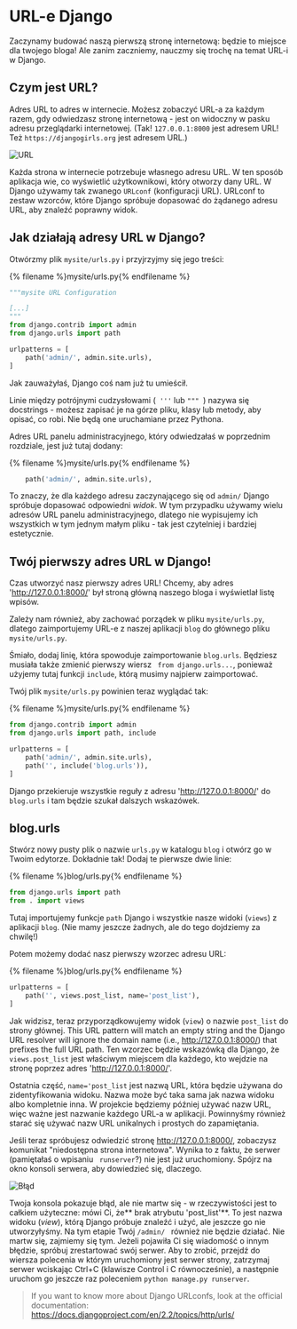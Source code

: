 # URL-e Django

Zaczynamy budować naszą pierwszą stronę internetową: będzie to miejsce dla twojego bloga! Ale zanim zaczniemy, nauczmy się trochę na temat URL-i w Django.

## Czym jest URL?

Adres URL to adres w internecie. Możesz zobaczyć URL-a za każdym razem, gdy odwiedzasz stronę internetową - jest on widoczny w pasku adresu przeglądarki internetowej. (Tak! `127.0.0.1:8000` jest adresem URL! Też `https://djangogirls.org` jest adresem URL.)

![URL](images/url.png)

Każda strona w internecie potrzebuje własnego adresu URL. W ten sposób aplikacja wie, co wyświetlić użytkownikowi, który otworzy dany URL. W Django używamy tak zwanego `URLconf` (konfiguracji URL). URLconf to zestaw wzorców, które Django spróbuje dopasować do żądanego adresu URL, aby znaleźć poprawny widok.

## Jak działają adresy URL w Django?

Otwórzmy plik `mysite/urls.py` i przyjrzyjmy się jego treści:

{% filename %}mysite/urls.py{% endfilename %}

```python
"""mysite URL Configuration

[...]
"""
from django.contrib import admin
from django.urls import path

urlpatterns = [
    path('admin/', admin.site.urls),
]
```

Jak zauważyłaś, Django coś nam już tu umieścił.

Linie między potrójnymi cudzysłowami (` '''` lub `""" `) nazywa się docstrings - możesz zapisać je na górze pliku, klasy lub metody, aby opisać, co robi. Nie będą one uruchamiane przez Pythona.

Adres URL panelu administracyjnego, który odwiedzałaś w poprzednim rozdziale, jest już tutaj dodany:

{% filename %}mysite/urls.py{% endfilename %}

```python
    path('admin/', admin.site.urls),
```

To znaczy, że dla każdego adresu zaczynającego się od `admin/` Django spróbuje dopasować odpowiedni *widok*. W tym przypadku używamy wielu adresów URL panelu administracyjnego, dlatego nie wypisujemy ich wszystkich w tym jednym małym pliku - tak jest czytelniej i bardziej estetycznie.

## Twój pierwszy adres URL w Django!

Czas utworzyć nasz pierwszy adres URL! Chcemy, aby adres 'http://127.0.0.1:8000/' był stroną główną naszego bloga i wyświetlał listę wpisów.

Zależy nam również, aby zachować porządek w pliku `mysite/urls.py`, dlatego zaimportujemy URL-e z naszej aplikacji `blog` do głównego pliku `mysite/urls.py`.

Śmiało, dodaj linię, która spowoduje zaimportowanie `blog.urls`. Będziesz musiała także zmienić pierwszy wiersz ` from django.urls...`, ponieważ użyjemy tutaj funkcji `include`, którą musimy najpierw zaimportować.

Twój plik `mysite/urls.py` powinien teraz wyglądać tak:

{% filename %}mysite/urls.py{% endfilename %}

```python
from django.contrib import admin
from django.urls import path, include

urlpatterns = [
    path('admin/', admin.site.urls),
    path('', include('blog.urls')),
]
```

Django przekieruje wszystkie reguły z adresu 'http://127.0.0.1:8000/' do `blog.urls` i tam będzie szukał dalszych wskazówek.

## blog.urls

Stwórz nowy pusty plik o nazwie `urls.py` w katalogu `blog` i otwórz go w Twoim edytorze. Dokładnie tak! Dodaj te pierwsze dwie linie:

{% filename %}blog/urls.py{% endfilename %}

```python
from django.urls import path
from . import views
```

Tutaj importujemy funkcje `path` Django i wszystkie nasze widoki (`views`) z aplikacji `blog`. (Nie mamy jeszcze żadnych, ale do tego dojdziemy za chwilę!)

Potem możemy dodać nasz pierwszy wzorzec adresu URL:

{% filename %}blog/urls.py{% endfilename %}

```python
urlpatterns = [
    path('', views.post_list, name='post_list'),
]
```

Jak widzisz, teraz przyporządkowujemy widok (`view`) o nazwie `post_list` do strony głównej. This URL pattern will match an empty string and the Django URL resolver will ignore the domain name (i.e., http://127.0.0.1:8000/) that prefixes the full URL path. Ten wzorzec będzie wskazówką dla Django, że `views.post_list` jest właściwym miejscem dla każdego, kto wejdzie na stronę poprzez adres 'http://127.0.0.1:8000/'.

Ostatnia część, `name='post_list` jest nazwą URL, która będzie używana do zidentyfikowania widoku. Nazwa może być taka sama jak nazwa widoku albo kompletnie inna. W projekcie będziemy później używać nazw URL, więc ważne jest nazwanie każdego URL-a w aplikacji. Powinnyśmy również starać się używać nazw URL unikalnych i prostych do zapamiętania.

Jeśli teraz spróbujesz odwiedzić stronę http://127.0.0.1:8000/, zobaczysz komunikat "niedostępna strona internetowa". Wynika to z faktu, że serwer (pamiętałaś o wpisaniu ` runserver`?) nie jest już uruchomiony. Spójrz na okno konsoli serwera, aby dowiedzieć się, dlaczego.

![Błąd](images/error1.png)

Twoja konsola pokazuje błąd, ale nie martw się - w rzeczywistości jest to całkiem użyteczne: mówi Ci, że** brak atrybutu 'post_list'**. To jest nazwa widoku (*view*), którą Django próbuje znaleźć i użyć, ale jeszcze go nie utworzyłyśmy. Na tym etapie Twój `/admin/ ` również nie będzie działać. Nie martw się, zajmiemy się tym. Jeżeli pojawiła Ci się wiadomość o innym błędzie, spróbuj zrestartować swój serwer. Aby to zrobić, przejdź do wiersza polecenia w którym uruchomiony jest serwer strony, zatrzymaj serwer wciskając Ctrl+C (klawisze Control i C równocześnie), a następnie uruchom go jeszcze raz poleceniem `python manage.py runserver`.

> If you want to know more about Django URLconfs, look at the official documentation: https://docs.djangoproject.com/en/2.2/topics/http/urls/